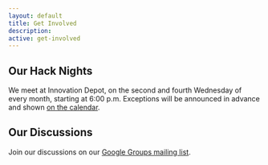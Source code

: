 ```yaml
---
layout: default
title: Get Involved
description: 
active: get-involved
---
```


Our Hack Nights
---------------

We meet at Innovation Depot, on the second and fourth Wednesday of every month, starting at 6:00 p.m. Exceptions will be announced in advance and shown [on the calendar](http://www.meetup.com/Code-for-Birmingham-AL/).


Our Discussions
---------------

Join our discussions on our [Google Groups mailing list](https://groups.google.com/forum/#!forum/codeforbirmingham).

